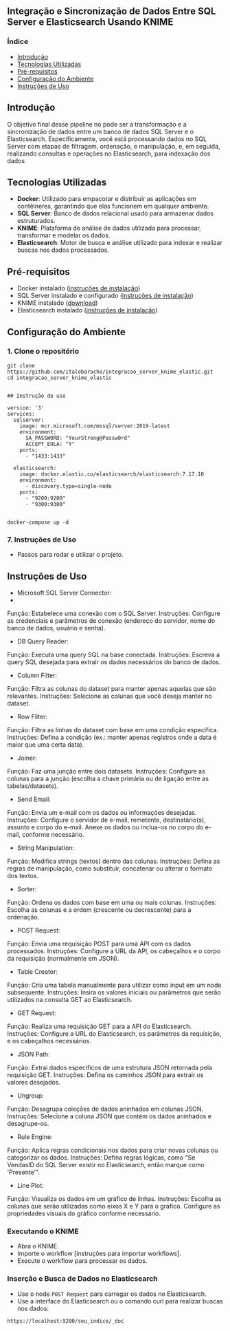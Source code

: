 ## Integração e Sincronização de Dados Entre SQL Server e Elasticsearch Usando KNIME


### Índice

- [Introdução](#introdução)
- [Tecnologias Utilizadas](#tecnologias-utilizadas)
- [Pré-requisitos](#pré-requisitos)
- [Configuração do Ambiente](#configuração-do-ambiente)
- [Instruções de Uso](#instruções-de-uso)




## Introdução

O objetivo final desse pipeline no pode ser a transformação e a sincronização de dados entre um banco de dados SQL Server e o Elasticsearch. Especificamente, você está processando dados no SQL Server com etapas de filtragem, ordenação, e manipulação, e, em seguida, realizando consultas e operações no Elasticsearch, para indexação dos dados 




## Tecnologias Utilizadas

- **Docker**: Utilizado para empacotar e distribuir as aplicações em contêineres, garantindo que elas funcionem em qualquer ambiente.
- **SQL Server**: Banco de dados relacional usado para armazenar dados estruturados.
- **KNIME**: Plataforma de análise de dados utilizada para processar, transformar e modelar os dados.
- **Elasticsearch**: Motor de busca e análise utilizado para indexar e realizar buscas nos dados processados.



## Pré-requisitos

- Docker instalado ([instruções de instalação](https://docs.docker.com/get-docker/))
- SQL Server instalado e configurado ([instruções de instalação](https://docs.microsoft.com/pt-br/sql/database-engine/install-windows/install-sql-server?view=sql-server-ver15))
- KNIME instalado ([download](https://www.knime.com/downloads))
- Elasticsearch instalado ([instruções de instalação](https://www.elastic.co/guide/en/elasticsearch/reference/current/install-elasticsearch.html))


## Configuração do Ambiente

### 1. Clone o repositório

````
git clone https://github.com/italobaracho/integracao_server_knime_elastic.git
cd integracao_server_knime_elastic


## Instrução de uso

version: '3'
services:
  sqlserver:
    image: mcr.microsoft.com/mssql/server:2019-latest
    environment:
      SA_PASSWORD: "YourStrong@Passw0rd"
      ACCEPT_EULA: "Y"
    ports:
      - "1433:1433"

  elasticsearch:
    image: docker.elastic.co/elasticsearch/elasticsearch:7.17.10
    environment:
      - discovery.type=single-node
    ports:
      - "9200:9200"
      - "9300:9300"


docker-compose up -d
````



### 7. **Instruções de Uso**
- Passos para rodar e utilizar o projeto.


## Instruções de Uso


- Microsoft SQL Server Connector:
- 
Função: Estabelece uma conexão com o SQL Server.
Instruções: Configure as credenciais e parâmetros de conexão (endereço do servidor, nome do banco de dados, usuário e senha).

- DB Query Reader:

Função: Executa uma query SQL na base conectada.
Instruções: Escreva a query SQL desejada para extrair os dados necessários do banco de dados.

- Column Filter:

Função: Filtra as colunas do dataset para manter apenas aquelas que são relevantes.
Instruções: Selecione as colunas que você deseja manter no dataset.

- Row Filter:

Função: Filtra as linhas do dataset com base em uma condição específica.
Instruções: Defina a condição (ex.: manter apenas registros onde a data é maior que uma certa data).
 
- Joiner:

 Função: Faz uma junção entre dois datasets.
 Instruções: Configure as colunas para a junção (escolha a chave primária ou de ligação entre as tabelas/datasets).

- Send Email:

Função: Envia um e-mail com os dados ou informações desejadas.
Instruções: Configure o servidor de e-mail, remetente, destinatário(s), assunto e corpo do e-mail. Anexe os dados ou inclua-os no corpo do e-mail, conforme necessário.

- String Manipulation:

Função: Modifica strings (textos) dentro das colunas.
Instruções: Defina as regras de manipulação, como substituir, concatenar ou alterar o formato dos textos.

- Sorter:

Função: Ordena os dados com base em uma ou mais colunas.
Instruções: Escolha as colunas e a ordem (crescente ou decrescente) para a ordenação.

- POST Request:

Função: Envia uma requisição POST para uma API com os dados processados.
Instruções: Configure a URL da API, os cabeçalhos e o corpo da requisição (normalmente em JSON).

- Table Creator:

Função: Cria uma tabela manualmente para utilizar como input em um node subsequente.
Instruções: Insira os valores iniciais ou parâmetros que serão utilizados na consulta GET ao Elasticsearch.

- GET Request:

Função: Realiza uma requisição GET para a API do Elasticsearch.
Instruções: Configure a URL do Elasticsearch, os parâmetros da requisição, e os cabeçalhos necessários.

- JSON Path:

Função: Extrai dados específicos de uma estrutura JSON retornada pela requisição GET.
Instruções: Defina os caminhos JSON para extrair os valores desejados.

- Ungroup:

Função: Desagrupa coleções de dados aninhados em colunas JSON.
Instruções: Selecione a coluna JSON que contém os dados aninhados e desagrupe-os.

- Rule Engine:

Função: Aplica regras condicionais nos dados para criar novas colunas ou categorizar os dados.
Instruções: Defina regras lógicas, como "Se VendasID do SQL Server existir no Elasticsearch, então marque como 'Presente'".

- Line Plot:

Função: Visualiza os dados em um gráfico de linhas.
Instruções: Escolha as colunas que serão utilizadas como eixos X e Y para o gráfico. Configure as propriedades visuais do gráfico conforme necessário.


### Executando o KNIME

- Abra o KNIME.
- Importe o workflow [instruções para importar workflows].
- Execute o workflow para processar os dados.

### Inserção e Busca de Dados no Elasticsearch

- Use o node `POST Request` para carregar os dados no Elasticsearch.
- Use a interface do Elasticsearch ou o comando curl para realizar buscas nos dados:

```bash
https://localhost:9200/seu_indice/_doc


